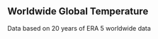 <!--fused:readme-->
## Worldwide Global Temperature

Data based on 20 years of ERA 5 worldwide data
